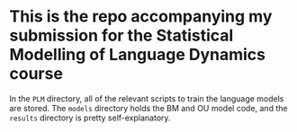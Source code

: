 # This is the repo accompanying my submission for the Statistical Modelling of Language Dynamics course



In the ``PLM`` directory, all of the relevant scripts to train the language models are stored. The ``models`` directory holds the BM and OU model code, and the ``results`` directory is pretty self-explanatory. 